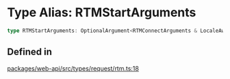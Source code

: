 # Type Alias: RTMStartArguments

```ts
type RTMStartArguments: OptionalArgument<RTMConnectArguments & LocaleAware & object>;
```

## Defined in

[packages/web-api/src/types/request/rtm.ts:18](https://github.com/slackapi/node-slack-sdk/blob/7b348598b763c2b7545d1042b5f0429775cfa62c/packages/web-api/src/types/request/rtm.ts#L18)
